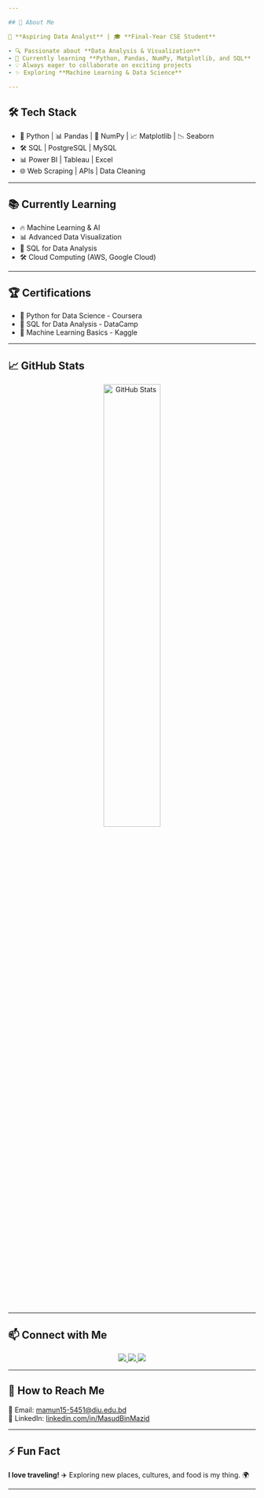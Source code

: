 ```yaml
---

## 🌟 About Me

🚀 **Aspiring Data Analyst** | 🎓 **Final-Year CSE Student**

- 🔍 Passionate about **Data Analysis & Visualization**
- 🐍 Currently learning **Python, Pandas, NumPy, Matplotlib, and SQL**
- 💡 Always eager to collaborate on exciting projects
- ✨ Exploring **Machine Learning & Data Science**

---
```


## 🛠️ Tech Stack

- 🐍 Python | 📊 Pandas | 🔢 NumPy | 📈 Matplotlib | 📉 Seaborn
- 🛠️ SQL | PostgreSQL | MySQL
- 📊 Power BI | Tableau | Excel
- 🌐 Web Scraping | APIs | Data Cleaning

---

## 📚 Currently Learning

- 🔥 Machine Learning & AI
- 📊 Advanced Data Visualization
- 📝 SQL for Data Analysis
- 🛠️ Cloud Computing (AWS, Google Cloud)

---

## 🏆 Certifications

- 📜 Python for Data Science - Coursera
- 📜 SQL for Data Analysis - DataCamp
- 📜 Machine Learning Basics - Kaggle

---

## 📈 GitHub Stats

<p align="center">
  <img src="https://github-readme-stats.vercel.app/api?username=MasudBinMazid&show_icons=true&theme=tokyonight" width="48%" alt="GitHub Stats"/>
</p>

---

## 📫 Connect with Me

<p align="center">
  <a href="https://t.me/MasudBinMazid">
    <img src="https://img.shields.io/badge/Telegram-%40MasudBinMazid-26A5E4?style=for-the-badge&logo=telegram&logoColor=white" />
  </a>
  <a href="https://github.com/MasudBinMazid">
    <img src="https://img.shields.io/badge/GitHub-MasudBinMazid-181717?style=for-the-badge&logo=github&logoColor=white" />
  </a>
  <a href="https://www.facebook.com/MasudBinMazid">
    <img src="https://img.shields.io/badge/Facebook-MasudBinMazid-1877F2?style=for-the-badge&logo=facebook&logoColor=white" />
  </a>
</p>

---

## 📩 How to Reach Me

📧 Email: [mamun15-5451@diu.edu.bd](mailto:mamun15-5451@diu.edu.bd)  
💼 LinkedIn: [linkedin.com/in/MasudBinMazid](#)  

---

## ⚡ Fun Fact

**I love traveling!** ✈️ Exploring new places, cultures, and food is my thing. 🌍

---

